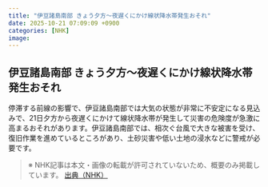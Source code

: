 ```yaml
---
title: "伊豆諸島南部 きょう夕方～夜遅くにかけ線状降水帯発生おそれ"
date: 2025-10-21 07:09:09 +0900
categories: [NHK]
image: 
---
```

## 伊豆諸島南部 きょう夕方～夜遅くにかけ線状降水帯発生おそれ

停滞する前線の影響で、伊豆諸島南部では大気の状態が非常に不安定になる見込みで、21日夕方から夜遅くにかけて線状降水帯が発生して災害の危険度が急激に高まるおそれがあります。伊豆諸島南部では、相次ぐ台風で大きな被害を受け、復旧作業を進めているところがあり、土砂災害や低い土地の浸水などに警戒が必要です。

> ※ NHK記事は本文・画像の転載が許可されていないため、概要のみ掲載しています。
[出典（NHK）](http://www3.nhk.or.jp/news/html/20251021/k10014954311000.html)
